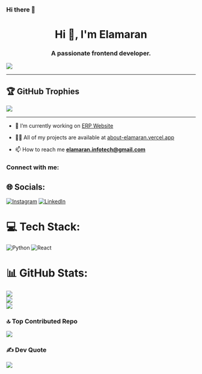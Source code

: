 ### Hi there 👋

<!--
**Elamaran/Elamaran** is a ✨ _special_ ✨ repository because its `README.md` (this file) appears on your GitHub profile.

Here are some ideas to get you started:

- 🔭 I’m currently working on ...
- 🌱 I’m currently learning ...
- 👯 I’m looking to collaborate on ...
- 🤔 I’m looking for help with ...
- 💬 Ask me about ...
- 📫 How to reach me: ...
- 😄 Pronouns: ...
- ⚡ Fun fact: ...
-->
<h1 align="center">Hi 👋, I'm Elamaran</h1>
<h3 align="center">A passionate frontend developer.</h3>


[![](https://visitcount.itsvg.in/api?id=ElamaranElango&icon=0&color=0)](https://visitcount.itsvg.in)

---
## 🏆 GitHub Trophies
![](https://github-profile-trophy.vercel.app/?username=ElamaranElango&theme=juicyfresh&no-frame=true&no-bg=true&margin-w=4)

---
- 🔭 I’m currently working on [ERP Website](mymamcet.vercel.app)

- 👨‍💻 All of my projects are available at [about-elamaran.vercel.app](about-elamaran.vercel.app)

- 📫 How to reach me **elamaran.infotech@gmail.com**

<h3 align="left">Connect with me:</h3>

## 🌐 Socials:
[![Instagram](https://img.shields.io/badge/Instagram-%23E4405F.svg?logo=Instagram&logoColor=white)](https://instagram.com/_mad_coder_) [![LinkedIn](https://img.shields.io/badge/LinkedIn-%230077B5.svg?logo=linkedin&logoColor=white)](https://linkedin.com/in/elamaran-elango) 


# 💻 Tech Stack:
![Python](https://img.shields.io/badge/python-3670A0?style=for-the-badge&logo=python&logoColor=ffdd54) ![React](https://img.shields.io/badge/react-%2320232a.svg?style=for-the-badge&logo=react&logoColor=%2361DAFB)

# 📊 GitHub Stats:
![](https://github-readme-stats.vercel.app/api?username=ElamaranElango&theme=dark&hide_border=true&include_all_commits=false&count_private=false)<br/>
![](https://github-readme-streak-stats.herokuapp.com/?user=ElamaranElango&theme=dark&hide_border=true)<br/>
![](https://github-readme-stats.vercel.app/api/top-langs/?username=ElamaranElango&theme=dark&hide_border=true&include_all_commits=false&count_private=false&layout=compact)

### 🔝 Top Contributed Repo
![](https://github-contributor-stats.vercel.app/api?username=ElamaranElango&limit=5&theme=dark&combine_all_yearly_contributions=true)

### ✍️ Dev Quote
![](https://quotes-github-readme.vercel.app/api?type=horizontal&theme=radical)



